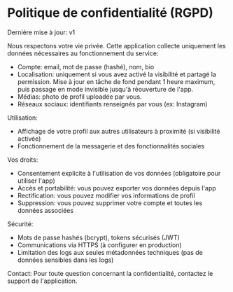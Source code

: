 # Politique de confidentialité (RGPD)

Dernière mise à jour: v1

Nous respectons votre vie privée. Cette application collecte uniquement les données nécessaires au fonctionnement du service:

- Compte: email, mot de passe (hashé), nom, bio
- Localisation: uniquement si vous avez activé la visibilité et partagé la permission. Mise à jour en tâche de fond pendant 1 heure maximum, puis passage en mode invisible jusqu'à réouverture de l'app.
- Médias: photo de profil uploadée par vous.
- Réseaux sociaux: identifiants renseignés par vous (ex: Instagram)

Utilisation:
- Affichage de votre profil aux autres utilisateurs à proximité (si visibilité activée)
- Fonctionnement de la messagerie et des fonctionnalités sociales

Vos droits:
- Consentement explicite à l'utilisation de vos données (obligatoire pour utiliser l'app)
- Accès et portabilité: vous pouvez exporter vos données depuis l'app
- Rectification: vous pouvez modifier vos informations de profil
- Suppression: vous pouvez supprimer votre compte et toutes les données associées

Sécurité:
- Mots de passe hashés (bcrypt), tokens sécurisés (JWT)
- Communications via HTTPS (à configurer en production)
- Limitation des logs aux seules métadonnées techniques (pas de données sensibles dans les logs)

Contact:
Pour toute question concernant la confidentialité, contactez le support de l'application.
